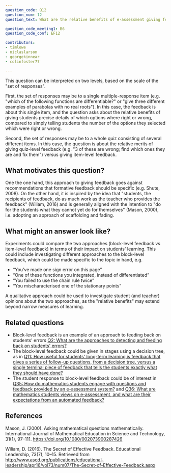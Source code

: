 ```yaml
---
question_code: Q12 
question_num: 12 
question_text: What are the relative benefits of e-assessment giving feedback on a student's set of responses (e.g. "two of these answers are wrong - find which ones and correct them"), rather than individual ones separately? 

question_code_meeting1: B6 
question_code_conf: EF12 

contributors: 
- timlowe
- niclaslarson
- georgekinnear
- colinfoster77

---
```


This question can be interpreted on two levels, based on the scale of the "set of responses".

First, the set of responses may be to a single multiple-response item (e.g. "which of the following functions are differentiable?" or "give three different examples of parabolas with no real roots"). In this case, the feedback is about this single item, and the question asks about the relative benefits of giving students precise details of which options where right or wrong, compared to simply telling students the number of the options they selected which were right or wrong.

Second, the set of responses may be to a whole quiz consisting of several different items. In this case, the question is about the relative merits of giving quiz-level feedback (e.g. "3 of these are wrong; find which ones they are and fix them") versus giving item-level feedback.


## What motivates this question?

One the one hand, this approach to giving feedback goes against recommendations that formative feedback should be specific (e.g. Shute, 2008). On the other hand, it is inspired by the idea that "students, the recipients of feedback, do as much work as the teacher who provides the feedback" (Wiliam, 2016) and is generally aligned with the intention to "do for the students what they cannot yet do for themselves" (Mason, 2000), i.e. adopting an approach of scaffolding and fading.


## What might an answer look like?

Experiments could compare the two approaches (block-level feedback vs item-level feedback) in terms of their impact on students' learning. This could include investigating different approaches to the block-level feedback, which could be made specific to the topic in hand, e.g.

- “You’ve made one sign error on this page”
- “One of these functions you integrated, instead of differentiated”
- “You failed to use the chain rule twice”
- “You mischaracterised one of the stationary points”

A qualitative approach could be used to investigate student (and teacher) opinions about the two approaches, as the "relative benefits" may extend beyond narrow measures of learning.


## Related questions

* Block-level feedback is an example of an approach to feeding back on students' errors [Q2: What are the approaches to detecting and feeding back on students' errors?](Q2)
* The block-level feedback could be given in stages using a decision tree, as in [Q11: How useful for students' long-term learning is feedback that gives a series of follow-up questions, from a decision tree, versus a single terminal piece of feedback that tells the students exactly what they should have done? ](Q11)
* The student response to block-level feedback could be of interest in [Q35: How do mathematics students engage with questions and feedback provided by an e-assessment system?](Q35) and [Q36: What are mathematics students views on e-assessment, and what are their expectations from an automated feedback?](Q36)

## References

Mason, J. (2000). Asking mathematical questions mathematically. International Journal of Mathematical Education in Science and Technology, 31(1), 97–111. https://doi.org/10.1080/002073900287426

Wiliam, D. (2016). The Secret of Effective Feedback. Educational Leadership, 73(7), 10–15. Retrieved from http://www.ascd.org/publications/educational-leadership/apr16/vol73/num07/The-Secret-of-Effective-Feedback.aspx